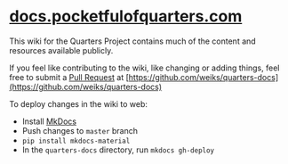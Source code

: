 # [docs.pocketfulofquarters.com](https://docs.pocketfulofquarters.com)

This wiki for the Quarters Project contains much of the content and resources available publicly.

If you feel like contributing to the wiki, like changing or adding things, feel free to submit a [Pull Request](https://github.com/weiks/quarters-docs/pulls) at [https://github.com/weiks/quarters-docs](https://github.com/weiks/quarters-docs)

To deploy changes in the wiki to web:

- Install [MkDocs](http://www.mkdocs.org/)
- Push changes to `master` branch
- `pip install mkdocs-material`
- In the `quarters-docs` directory, run `mkdocs gh-deploy`
